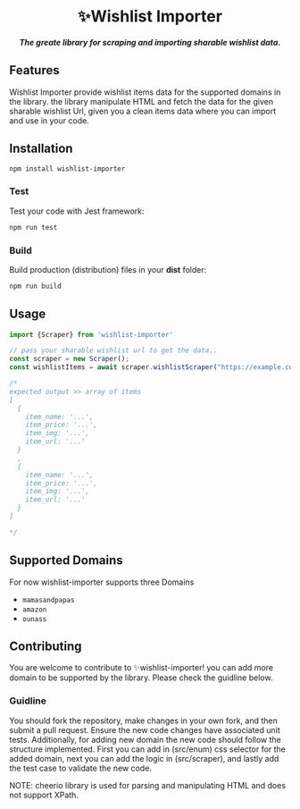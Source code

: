 <h1 align="center">✨Wishlist Importer</h1>
<h5 align="center">The greate library for scraping and importing sharable wishlist data.</h5>

## Features
Wishlist Importer provide wishlist items data for the supported domains in the library. the library manipulate HTML and fetch the data for the given sharable wishlist Url, given you a clean items data
where you can import and use in your code.

## Installation

`npm install wishlist-importer`

### Test

Test your code with Jest framework:

```bash
npm run test
```
### Build

Build production (distribution) files in your **dist** folder:

```bash
npm run build
```

## Usage

```js
import {Scraper} from 'wishlist-importer'

// pass your sharable wishlist url to get the data..
const scraper = new Scraper();
const wishlistItems = await scraper.wishlistScraper("https://example.com");

/*
expected output >> array of items
[
  {
    item_name: '...',
    item_price: '...',
    item_img: '...',
    item_url: '...'
  }
  ,
  {
    item_name: '...',
    item_price: '...',
    item_img: '...',
    item_url: '...'
  }
]

*/


```

## Supported Domains

For now wishlist-importer supports three Domains
- `mamasandpapas`
- `amazon`
- `ounass`

## Contributing
You are welcome to contribute to ✨wishlist-importer! you can add more domain to be supported by the library. Please check the guidline below.

### Guidline
You should fork the repository, make changes in your own fork, and then submit a pull request.
Ensure the new code changes have associated unit tests. Additionally, for adding new domain 
the new code should follow the structure implemented. First you can add in (src/enum) css selector
for the added domain, next you can add the logic in (src/scraper), and lastly add the test case to
validate the new code.

NOTE:
cheerio library is used for parsing and manipulating HTML and does not support XPath.





